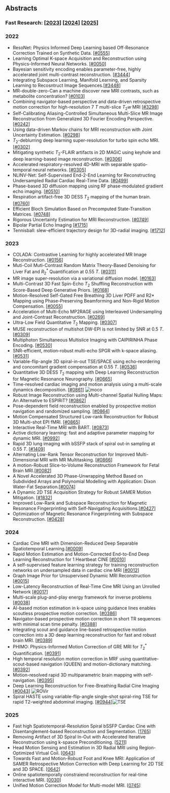 ## Abstracts

### Fast Research: [[2023](https://ismrm2023-unofficial.netlify.app/)] [[2024](https://meetingsearch.ismrm.org/2024/)] [[2025](https://meetingsearch.ismrm.org/2025)]

### 2022
- ResoNet: Physics Informed Deep Learning based Off-Resonance Correction Trained on Synthetic Data. [[#0555](https://cds.ismrm.org/protected/22MPresentations/abstracts/0555.html)]
- Learning Optimal K-space Acquisition and Reconstruction using Physics-Informed Neural Networks.  [[#0050](https://cds.ismrm.org/protected/22MPresentations/abstracts/0050.html)]
- Bayesian sensitivity encoding enables parameter-free, highly accelerated joint multi-contrast reconstruction. [[#3444](https://cds.ismrm.org/protected/22MPresentations/abstracts/3444.html)]
- Integrating Subspace Learning, Manifold Learning, and Sparsity Learning to Recosntruct Image Sequences.[[#3448](https://cds.ismrm.org/protected/22MPresentations/abstracts/3448.html)]
- MR-double-zero-Can a machine discover new MRI contrasts, such as metabolite concentration? [[#0103](https://cds.ismrm.org/protected/22MPresentations/abstracts/0103.html)]
- Combining navigator-based perspective and data-driven retrospective motion correction for high-resolution 7 $T$ multi-slice $T_2w$ MRI [[#3298](https://cds.ismrm.org/protected/22MPresentations/abstracts/3298.html)]
- Self-Calibrating Aliasing-Controlled Simultaneous Multi-Slice MR Image Reconstruction from Generalized 3D Fourier Encoding Perspective. [[#0242](https://cds.ismrm.org/protected/22MPresentations/abstracts/0242.html)]
- Using data-driven Markov chains for MRI reconstruction with Joint Uncertainty Estimation. [[#0298](https://cds.ismrm.org/protected/22MPresentations/abstracts/0298.html)]
- $T_2$-deblurring deep learning super-resolution for turbo spin echo MRI. [[#0302](https://cds.ismrm.org/protected/22MPresentations/abstracts/0302.html)]
- Mitigating synthetic $T_2$-FLAIR artifacts in 2D MAGiC using keyhole and deep learning-based image reconstruction. [[#0306](https://cds.ismrm.org/protected/22MPresentations/abstracts/0306.html)]
- Accelerated respiratory-resolved 4D-MRI with separable spatio-temporal neural networks. [[#0305](https://cds.ismrm.org/protected/22MPresentations/abstracts/0305.html)]
- NLINV-Net: Self-Supervised End-2-End Learning for Reconstructing Undersampled Radial Cardiac Real-Time Data. [[#0499](https://cds.ismrm.org/protected/22MPresentations/abstracts/0499.html)]
- Phase-based 3D diffusion mapping using RF phase-modulated gradient echo imaging. [[#0510](https://cds.ismrm.org/protected/22MPresentations/abstracts/0510.html)]
- Respiration artifact-free 3D DESS $T_2$ mapping of the human brain. [[#0760](https://cds.ismrm.org/protected/22MPresentations/abstracts/0760.html)]
- Efficient Bloch Simulation Based on Precomputed State-Transition Matrices. [[#0748](https://cds.ismrm.org/protected/22MPresentations/abstracts/0748.html)]
- Rigorous Uncertainty Estimation for MRI Reconstruction. [[#0749](https://cds.ismrm.org/protected/22MPresentations/abstracts/0749.html)]
- Bipolar Partial Echo Imaging [[#1715](https://cds.ismrm.org/protected/22MPresentations/abstracts/1715.html)]
- Tennisball: slew-efficient trajectory design for 3D-radial imaging. [[#1712](https://cds.ismrm.org/protected/22MPresentations/abstracts/1712.html)]

### 2023
- COLADA: Contrastive Learning for highly accelerated MR Image Reconstruction. [[#0156](https://cds.ismrm.org/protected/23MPresentations/abstracts/0156.html)]
- Muti-Coil Muti-Contrast Random Matrix Theory-Based Denoising for Liver Fat and $R_2^*$ Quantification at 0.55 $T$. [[#0311](https://cds.ismrm.org/protected/23MPresentations/abstracts/0311.html)]
- MR image super-resolution via a variational diffusion model. [[#0163](https://cds.ismrm.org/protected/23MPresentations/abstracts/0163.html)]
- Multi-Contrast 3D Fast Spin-Echo $T_2$ Shuffling Reconstruction with Score-Based Deep Generative Priors. [[#0168](https://cds.ismrm.org/protected/23MPresentations/abstracts/0168.html)]
- Motion-Resolved Self-Gated Free Breathing 3D Liver PDFF and R2* Mapping using Phase-Preserving Beamforming and Non-Rigid Motion Compensation. [[#0055](https://cds.ismrm.org/protected/23MPresentations/abstracts/0055.html)]
- Acceleration of Multi-Echo MP2RAGE using Interleaved Undersampling and Joint-Contrast Reconstruction. [[#0269](https://cds.ismrm.org/protected/23MPresentations/abstracts/0269.html)]
- Ultra-Low Field Quantitative $T_2$ Mapping. [[#0307](https://cds.ismrm.org/protected/23MPresentations/abstracts/0307.html)]
- MUSE reconstruction of multishot DW-EPI is not limited by SNR at 0.5 $T$. [[#0309](https://cds.ismrm.org/protected/23MPresentations/abstracts/0309.html)]
- Multiphoton Simultaneous Multislice Imaging with CAIPIRINHA Phase Encoding. [[#0530](https://cds.ismrm.org/protected/23MPresentations/abstracts/0530.html)]
- SNR-efficient, motion-robust multi-echo SPGR with k-space aliasing. [[#0531](https://cds.ismrm.org/protected/23MPresentations/abstracts/0531.html)]
- Variable-flip-angle 3D spiral-in-out TSE/SPACE using echo-reordering and concomitant gradient compensation at 0.55 $T$. [[#0536](https://cds.ismrm.org/protected/23MPresentations/abstracts/0536.html)]
- Quantitative 3D DESS $T_2$ mapping with Deep Learning Reconstruction for Magnetic Resonance Neurography. [[#0665](https://cds.ismrm.org/protected/23MPresentations/abstracts/0665.html)]
- Time-resolved cardiac imaging and motion analysis using a multi-scale dynamics decomposition. [[#0861](https://cds.ismrm.org/protected/23MPresentations/abstracts/0861.html)] ![moco](https://img.shields.io/badge/recon-moco-blue)
- Robust Image Reconstruction using Multi-channel Spatial Nulling Maps: An Alternative to ESPIRiT? [[#0862](https://cds.ismrm.org/protected/23MPresentations/abstracts/0862.html)]
- Pose-dependent field reconstruction enabled by prospective motion navigation and randomized sampling. [[#0864](https://cds.ismrm.org/protected/23MPresentations/abstracts/0864.html)]
- Motion Compensated Structured Low-rank Reconstruction for Robust 3D Multi-shot EPI fMRI. [[#0865](https://cds.ismrm.org/protected/23MPresentations/abstracts/0865.html)]
- Interactive Real-Time MRI with BART. [[#0873](https://cds.ismrm.org/protected/23MPresentations/abstracts/0873.html)]
- Active dictionary learning: fast and adaptive parameter mapping for dynamic MRI. [[#0992](https://cds.ismrm.org/protected/23MPresentations/abstracts/0992.html)]
- Rapid 3D lung imaging with bSSFP stack of spiral out-in sampling at 0.55 $T$. [[#1409](https://cds.ismrm.org/protected/23MPresentations/abstracts/1409.html)]
- Alternating Low-Rank Tensor Reconstruction for Improved Multi-Dimensional MRI with MR Multitasking. [[#0866](https://cds.ismrm.org/protected/23MPresentations/abstracts/0866.html)]
- A motion-Robust Slice-to-Volume Reconstruction Framework for Fetal Brain MRI.[[#0082](https://cds.ismrm.org/protected/23MPresentations/abstracts/0082.html)]
- A Novel Accelerated 3D Phase-Unwrapping Method Based on Subdivided Arrays and Polynomial Modelling with Application: Dixon Water-Fat Separation.[[#0074](https://cds.ismrm.org/protected/23MPresentations/abstracts/0074.html)]
- A Dynamic 2D TSE Acquisition Strategy for Robust SAMER Motion Mitigation. [[#1832](https://cds.ismrm.org/protected/23MPresentations/abstracts/1832.html)]
- Improved Low-Rank and Subspace Reconstruction for Magnetic Resonance Fingerprinting with Self-Navigating Acquisitions.[[#0427](https://cds.ismrm.org/protected/23MPresentations/abstracts/0427.html)]
- Optimization of Magnetic Resonance Fingerprinting with Subspace Reconstruction. [[#0428](https://cds.ismrm.org/protected/23MPresentations/abstracts/0428.html)]

### 2024
- Cardiac Cine MRI with Dimension-Reduced Deep Separable Spatiotemporal Learning.[[#0009](https://cds.ismrm.org/protected/24MPresentations/abstracts/0009.html)]
- Rapid Motion Estimation and Motion-Corrected End-to-End Deep Learning Reconstruction for 1 Heartbeat CINE [[#0010](https://cds.ismrm.org/protected/24MPresentations/abstracts/0010.html)]
- A self-supervised feature learning strategy for training reconstruction networks on undersampled data in cardiac cine MRI [[#0012](https://cds.ismrm.org/protected/24MPresentations/abstracts/0012.html)]
- Graph Image Prior for Unsupervised Dynamic MRI Reconstruction [[#0015](https://cds.ismrm.org/protected/24MPresentations/abstracts/0015.html)]
- Low-Latency Reconstruction of Real-Time Cine MRI Using an Unrolled Network [[#0017](https://cds.ismrm.org/protected/24MPresentations/abstracts/0017.html)]
- Multi-scale plug-and-play energy framework for inverse problems [[#0038](https://cds.ismrm.org/protected/24MPresentations/abstracts/0038.html)]
- AI-based motion estimation in k-space using guidance lines enables scoutless prospective motion correction. [[#0386](https://cds.ismrm.org/protected/24MPresentations/abstracts/0386.html)]
- Navigator-based prospective motion correction in short TR sequences with minimal scan time penalty. [[#0388](https://cds.ismrm.org/protected/24MPresentations/abstracts/0388.html)]
- Integrating scout and guidance line-based retrospective motion correction into a 3D deep learning reconstruction for fast and robust brain MRI. [[#0389](https://cds.ismrm.org/protected/24MPresentations/abstracts/0389.html)]
- PHIMO: Physics-Informed Motion Correction of GRE MRI for $T_2^*$ Quantification. [[#0391](https://cds.ismrm.org/protected/24MPresentations/abstracts/0391.html)]
- High temporal resolution motion correction in MRF using quantitative-scout-based navigation (QUEEN) and motion-dictionary matching. [[#0392](https://cds.ismrm.org/protected/24MPresentations/abstracts/0392.html)]
- Motion-resolved rapid 3D multiparametric brain mapping with self-navigation. [[#0395](https://cds.ismrm.org/protected/24MPresentations/abstracts/0395.html)]
- Deep Learning Reconstruction for Free-Breathing Radial Cine Imaging [[#0043](https://cds.ismrm.org/protected/24MPresentations/abstracts/0043.html)] ![ROVir](https://img.shields.io/badge/recon-ROVir-blue)
- Spiral HASTE using variable-flip-angle single-shot spiral-ring TSE for rapid T2-weighted abdominal imaging. [[#0944](https://cds.ismrm.org/protected/24MPresentations/abstracts/0944.html)]![TSE](https://img.shields.io/badge/spiral-TSE-blue)

### 2025
- Fast high Spatiotemporal-Resolution Spiral bSSFP Cardiac Cine with Disentanglement-based Reconstruction and Segmentation. [[1765](https://cds.ismrm.org/protected/25MPresentations/abstracts/1765.html)]
- Removing Artifact of 3D Spiral In-Out with Accelerated Iterative Reconstruction using k-spasce Preconditioning. [[5211](https://cds.ismrm.org/protected/25MPresentations/abstracts/5211.html)]
- Head Motion Sensing and Estimation in 3D Radial MRI using Region-Optimized Virtual Coil. [[0643](https://cds.ismrm.org/protected/25MPresentations/abstracts/0643.html)]
- Towards Fast and Motion-Robust Foot and Knee MRI: Application of SAMER Retrospective Motion Correction with Deep Learning for 2D TSE and 3D SPACE. [[0642](https://cds.ismrm.org/protected/25MPresentations/abstracts/0642.html)]
- Online spatiotemporally constraiend reconstruction for real-time interactive MRI. [[0030](https://cds.ismrm.org/protected/25MPresentations/abstracts/0030.html)]
- Unified Motion Correction Model for Multi-model MRI. [[0745](https://cds.ismrm.org/protected/25MPresentations/abstracts/0745.html)]
